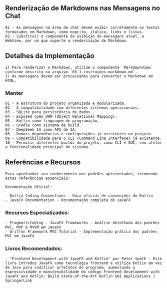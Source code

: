 ## Renderização de Markdowns nas Mensagens no Chat 
    01 - As mensagens na área de chat devem exibir corretamente os textos formatados em Markdown, como negrito, itálico, links e listas.
    02 - Substituir o componente de exibição de mensagens atual, o WebView, por um que suporte a renderização de Markdown.

## Detalhes da Implementação
    1) Para renderizar o Markdown, utilize o componente `MarkdownView` conforme descrito no arquivo `03_1-instruções-markdown.md`.
    2) As mensagens devem ser processadas para converter o Markdown em HTML.


### Manter
    01 - A estrutura do projeto organizada e modularizada.
    02 - A compatibilidade com diferentes sistemas operacionais.
    03 - SQLite para persistência de dados.
    04 - Exposed como ORM (Object Relational Mapping).
    05 - Kotlin como linguagem de programação.
    06 - Gradle como sistema de build.
    07 - DeepSeek IA como API de IA.
    08 - Demais dependências e configurações já existentes no projeto.
    09 - Compatibilidade para o CLI (Command Line Interface) já existente.
    10 - Permitir diferentes builds do projeto, como CLI e GUI, sem afetar a funcionalidade principal do sistema.

## Referências e Recursos
    Para aprofundar seu conhecimento nos padrões apresentados, recomendo estas referências essenciais:
    
    Documentação Oficial:

    - Kotlin Coding Conventions - Guia oficial de convenções do Kotlin
    - JavaFX Documentation - Documentação completa do JavaFX

### Recursos Especializados:

    - PragmaticCoding - JavaFX Frameworks - Análise detalhada dos padrões MVC, MVP e MVVM em JavaFX
    - Griffon Framework MVC Tutorial - Implementação prática dos padrões MVC em JavaFX

### Livros Recomendados:

    - "Frontend Development with JavaFX and Kotlin" por Peter Späth - Este livro introduz JavaFX como tecnologia frontend e utiliza Kotlin em vez de Java para codificar artefatos do programa, aumentando a expressividade e manutenibilidade do código Frontend Development with JavaFX and Kotlin: Build State-of-the-Art Kotlin GUI Applications | SpringerLink